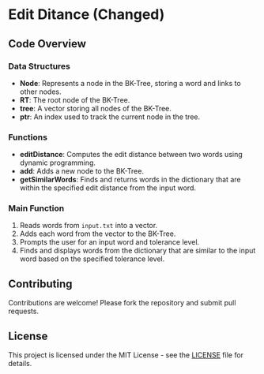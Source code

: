 # Edit Ditance (Changed)


## Code Overview

### Data Structures

- **Node**: Represents a node in the BK-Tree, storing a word and links to other nodes.
- **RT**: The root node of the BK-Tree.
- **tree**: A vector storing all nodes of the BK-Tree.
- **ptr**: An index used to track the current node in the tree.

### Functions

- **editDistance**: Computes the edit distance between two words using dynamic programming.
- **add**: Adds a new node to the BK-Tree.
- **getSimilarWords**: Finds and returns words in the dictionary that are within the specified edit distance from the input word.

### Main Function

1. Reads words from `input.txt` into a vector.
2. Adds each word from the vector to the BK-Tree.
3. Prompts the user for an input word and tolerance level.
4. Finds and displays words from the dictionary that are similar to the input word based on the specified tolerance level.

## Contributing

Contributions are welcome! Please fork the repository and submit pull requests.

## License

This project is licensed under the MIT License - see the [LICENSE](LICENSE) file for details.
